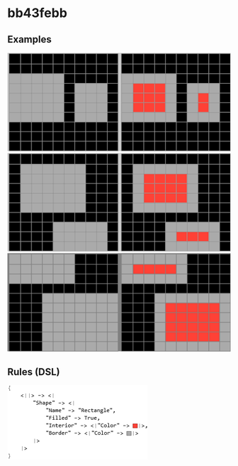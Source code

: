 # bb43febb

## Examples

![ARC examples for bb43febb](examples.png?raw=true)

## Rules (DSL)

![DSL rules for bb43febb](rules.png?raw=true)

